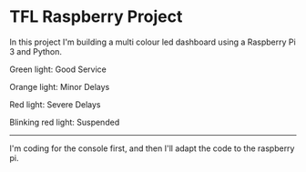# TFL Raspberry Project

In this project I'm building a multi colour led dashboard using a Raspberry Pi 3 and Python.

Green light: Good Service

Orange light: Minor Delays

Red light: Severe Delays

Blinking red light: Suspended

---------------------------------------------------

I'm coding for the console first, and then I'll adapt the code to the raspberry pi.
